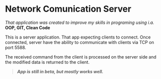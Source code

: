 # Network Comunication Server

_That application was created to improve my skills in programing using i.a._ **OOP, GIT, Clean Code**

This is a server application. That app expecting clients to connect. Once connected, server have the ability to communicate with clients via TCP on port 5588.

The received command from the client is processed on the server side and the modified data is returned to the client.

>**_App is still in beta, but mostly works well._**
